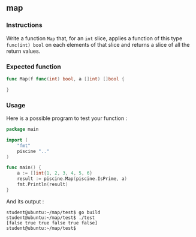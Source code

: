 ## map

### Instructions

Write a function `Map` that, for an `int` slice, applies a function of this type `func(int) bool` on each elements of that slice and returns a slice of all the return values.

### Expected function

```go
func Map(f func(int) bool, a []int) []bool {

}
```

### Usage

Here is a possible program to test your function :

```go
package main

import (
	"fmt"
	piscine ".."
)

func main() {
	a := []int{1, 2, 3, 4, 5, 6}
	result := piscine.Map(piscine.IsPrime, a)
	fmt.Println(result)
}
```

And its output :

```console
student@ubuntu:~/map/test$ go build
student@ubuntu:~/map/test$ ./test
[false true true false true false]
student@ubuntu:~/map/test$
```
